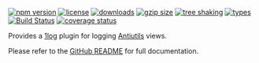 <!-- README for NPM; the one for GitHub is in .github directory. -->

<!-- The first 3 badges below are just to make NPM's scoring algorithm happy. -->

[![npm version](https://img.shields.io/npm/v/1log-antiutils.svg?style=flat&color=brightgreen)](https://www.npmjs.com/package/1log-antiutils)
[![license](https://img.shields.io/npm/l/1log-antiutils.svg?color=brightgreen)](https://www.npmjs.com/package/1log-antiutils)
[![downloads](https://img.shields.io/npm/dt/1log-antiutils.svg?color=brightgreen)](https://www.npmjs.com/package/1log-antiutils)
[![gzip size](https://badgen.net/bundlephobia/minzip/1log-antiutils?color=green)](https://bundlephobia.com/result?p=1log-antiutils)
[![tree shaking](https://badgen.net/bundlephobia/tree-shaking/1log-antiutils)](https://bundlephobia.com/result?p=1log-antiutils)
[![types](https://img.shields.io/npm/types/1log-antiutils?color=brightgreen)](https://www.npmjs.com/package/1log-antiutils)
[![Build Status](https://travis-ci.com/ivan7237d/1log-antiutils.svg?branch=master)](https://travis-ci.com/ivan7237d/1log-antiutils)
[![coverage status](https://coveralls.io/repos/github/ivan7237d/1log-antiutils/badge.svg?branch=master)](https://coveralls.io/github/ivan7237d/1log-antiutils?branch=master)

Provides a [1log](https://github.com/ivan7237d/1log) plugin for logging [Antiutils](https://github.com/ivan7237d/antiutils) views.

Please refer to the [GitHub README](https://github.com/ivan7237d/1log-antiutils#readme) for full documentation.
